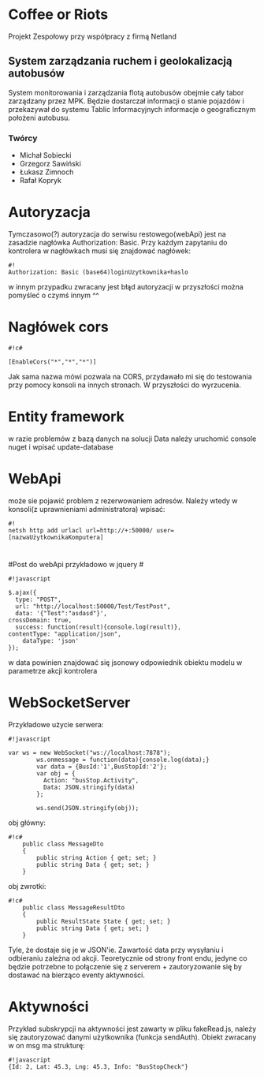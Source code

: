 # Coffee or Riots #
Projekt Zespołowy przy współpracy z firmą Netland

## System zarządzania ruchem i geolokalizacją autobusów ##

System monitorowania i zarządzania flotą autobusów obejmie cały tabor zarządzany przez MPK. Będzie dostarczał informacji o stanie pojazdów i przekazywał do systemu Tablic Informacyjnych informacje o geograficznym położeni autobusu.

### Twórcy ###

* Michał Sobiecki
* Grzegorz Sawiński
* Łukasz Zimnoch
* Rafał Kopryk

# Autoryzacja #
Tymczasowo(?) autoryzacja do serwisu restowego(webApi) jest na zasadzie nagłówka Authorization: Basic.
Przy każdym zapytaniu do kontrolera w nagłówkach musi się znajdować nagłówek:

```
#!
Authorization: Basic (base64)loginUzytkownika+haslo
```
w innym przypadku zwracany jest błąd autoryzacji
w przyszłości można pomyśleć o czymś innym ^^
# Nagłówek cors #

```
#!c#

[EnableCors("*","*","*")]
```
Jak sama nazwa mówi pozwala na CORS, przydawało mi się do testowania przy pomocy konsoli na innych stronach. W przyszłości do wyrzucenia.


# Entity framework #
w razie problemów z bazą danych
na solucji Data należy uruchomić console nuget i wpisać
update-database


# WebApi #

może sie pojawić problem z rezerwowaniem adresów. Należy wtedy w konsoli(z uprawnieniami administratora) wpisać:


```
#!
netsh http add urlacl url=http://+:50000/ user=[nazwaUżytkownikaKomputera]
```
# 

#Post do webApi przykładowo w jquery #


```
#!javascript

$.ajax({
  type: "POST",
  url: "http://localhost:50000/Test/TestPost",
  data: '{"Test":"asdasd"}',
crossDomain: true,
  success: function(result){console.log(result)},
contentType: "application/json",
    dataType: 'json'
});
```
w data powinien znajdować się jsonowy odpowiednik obiektu modelu w parametrze akcji kontrolera

# WebSocketServer #

Przykładowe użycie serwera:

```
#!javascript

var ws = new WebSocket("ws://localhost:7878");
        ws.onmessage = function(data){console.log(data);}
        var data = {BusId:'1',BusStopId:'2'};
        var obj = {
          Action: "busStop.Activity",
          Data: JSON.stringify(data)
        };

        ws.send(JSON.stringify(obj));
```

obj główny:

```
#!c#
    public class MessageDto
    {
        public string Action { get; set; }
        public string Data { get; set; }
    }

```
obj zwrotki:

```
#!c#
    public class MessageResultDto
    {
        public ResultState State { get; set; }
        public string Data { get; set; }
    }
```
Tyle, że dostaje się je w JSON'ie.
Zawartość data przy wysyłaniu i odbieraniu zależna od akcji. Teoretycznie od strony front endu, jedyne co będzie potrzebne to połączenie się z serverem + zautoryzowanie się by dostawać na bierząco eventy aktywności.

# Aktywności #
Przykład subskrypcji na aktywności jest zawarty w pliku fakeRead.js, należy się zautoryzować danymi użytkownika (funkcja sendAuth). Obiekt zwracany w on msg ma strukturę:

```
#!javascript
{Id: 2, Lat: 45.3, Lng: 45.3, Info: "BusStopCheck"}

```